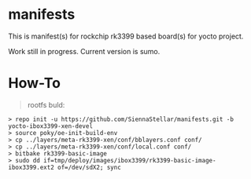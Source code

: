# manifests
This is manifest(s) for rockchip rk3399 based board(s) for yocto project.

Work still in progress.
Current version is sumo.

# How-To

> rootfs buld:
```
> repo init -u https://github.com/SiennaStellar/manifests.git -b yocto-ibox3399-xen-devel
> source poky/oe-init-build-env
> cp ../layers/meta-rk3399-xen/conf/bblayers.conf conf/
> cp ../layers/meta-rk3399-xen/conf/local.conf conf/
> bitbake rk3399-basic-image
> sudo dd if=tmp/deploy/images/ibox3399/rk3399-basic-image-ibox3399.ext2 of=/dev/sdX2; sync
```
